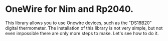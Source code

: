 # OneWire for Nim and Rp2040.
This library allows you to use Onewire devices, such as the "DS18B20" digital thermometer.
The installation of this library is not very simple, but not even impossible there are only more steps to make. Let's see how to do it.
